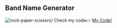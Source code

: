 <h2> Band Name Generator </h2>
<img src='rps.jpg' alt=rock-paper-scissors/>
<span>Check my code👉 <span><a href='https://replit.com/@AhmetAydin3/day04?v=1'>My Code!</a>
